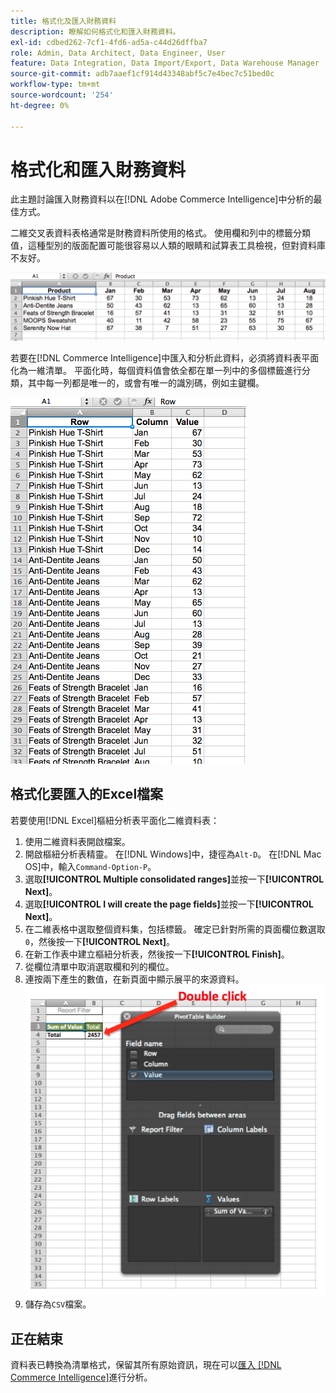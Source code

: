 ```yaml
---
title: 格式化及匯入財務資料
description: 瞭解如何格式化和匯入財務資料。
exl-id: cdbed262-7cf1-4fd6-ad5a-c44d26dffba7
role: Admin, Data Architect, Data Engineer, User
feature: Data Integration, Data Import/Export, Data Warehouse Manager
source-git-commit: adb7aaef1cf914d43348abf5c7e4bec7c51bed0c
workflow-type: tm+mt
source-wordcount: '254'
ht-degree: 0%

---
```


# 格式化和匯入財務資料

此主題討論匯入財務資料以在[!DNL Adobe Commerce Intelligence]中分析的最佳方式。

二維交叉表資料表格通常是財務資料所使用的格式。 使用欄和列中的標籤分類值，這種型別的版面配置可能很容易以人類的眼睛和試算表工具檢視，但對資料庫不友好。

![](../../mbi/assets/crosstab.png)

若要在[!DNL Commerce Intelligence]中匯入和分析此資料，必須將資料表平面化為一維清單。 平面化時，每個資料值會依全都在單一列中的多個標籤進行分類，其中每一列都是唯一的，或會有唯一的識別碼，例如主鍵欄。

![](../../mbi/assets/flattened.png)

## 格式化要匯入的Excel檔案

若要使用[!DNL Excel]樞紐分析表平面化二維資料表：

1. 使用二維資料表開啟檔案。
1. 開啟樞紐分析表精靈。 在[!DNL Windows]中，捷徑為`Alt-D`。 在[!DNL Mac OS]中，輸入`Command-Option-P`。
1. 選取&#x200B;**[!UICONTROL Multiple consolidated ranges]**&#x200B;並按一下&#x200B;**[!UICONTROL Next]**。
1. 選取&#x200B;**[!UICONTROL I will create the page fields]**&#x200B;並按一下&#x200B;**[!UICONTROL Next]**。
1. 在二維表格中選取整個資料集，包括標籤。 確定已針對所需的頁面欄位數選取`0`，然後按一下&#x200B;**[!UICONTROL Next]**。
1. 在新工作表中建立樞紐分析表，然後按一下&#x200B;**[!UICONTROL Finish]**。
1. 從欄位清單中取消選取欄和列的欄位。
1. 連按兩下產生的數值，在新頁面中顯示展平的來源資料。
   ![](../../mbi/assets/pivot-table-double-click.png)
1. 儲存為`CSV`檔案。

## 正在結束

資料表已轉換為清單格式，保留其所有原始資訊，現在可以[匯入 [!DNL Commerce Intelligence]](../data-analyst/importing-data/connecting-data/using-file-uploader.md)進行分析。
